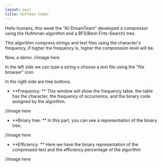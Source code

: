 ```yaml
---
layout: post
title: Huffman Coder
---
```

 
Hello humans, this week the "AI-DreamTeam" developed a compressor using the Hufmman algorithm and a BFS(Best-Firts-Search) tree. 

This algorithm compress strings and text files using the character's frequency, if higher the frequency is, higher the compression level will be.    

Now, a demo:
//image here

In the left side we can type a string o choose a text file using the "file browser" icon.

In the rigth side are tree buttons:

  - **Frequency: ** This window will show the frequency table. the table has the character, 
the frequency of occurrence, and the binary code assigned by the algorithm.

//image here

 - **Binary tree: ** In this part, you can see a representation of the binary tree.
  
//image here

 - **Efficiency: ** Here we have the binary representation of the compressed text and the efficiency percentage of the algorithm
  
//image here
